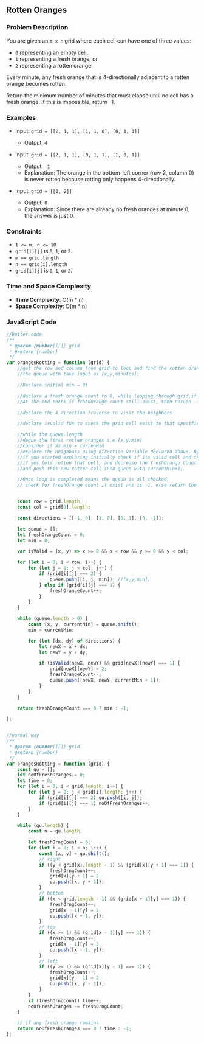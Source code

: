## Rotten Oranges

### Problem Description

You are given an `m x n` grid where each cell can have one of three values:

- `0` representing an empty cell,
- `1` representing a fresh orange, or
- `2` representing a rotten orange.

Every minute, any fresh orange that is 4-directionally adjacent to a rotten orange becomes rotten.

Return the minimum number of minutes that must elapse until no cell has a fresh orange. If this is impossible, return -1.

### Examples

- Input: `grid = [[2, 1, 1], [1, 1, 0], [0, 1, 1]]`
  - Output: `4`

- Input: `grid = [[2, 1, 1], [0, 1, 1], [1, 0, 1]]`
  - Output: `-1`
  - Explanation: The orange in the bottom-left corner (row 2, column 0) is never rotten because rotting only happens 4-directionally.

- Input: `grid = [[0, 2]]`
  - Output: `0`
  - Explanation: Since there are already no fresh oranges at minute 0, the answer is just 0.

### Constraints

- `1 <= m, n <= 10`
- `grid[i][j]` is `0`, `1`, or `2`.
- `m == grid.length`
- `n == grid[i].length`
- `grid[i][j]` is `0`, `1`, or `2`.

### Time and Space Complexity

- **Time Complexity**: O(m * n)
- **Space Complexity**: O(m * n)

### JavaScript Code

```javascript
//Better code
/**
 * @param {number[][]} grid
 * @return {number}
 */
var orangesRotting = function (grid) {
    //get the row and column from grid to loop and find the rotten oranges i.e (2) and add those in queue initially
    //the queue with take input as [x,y,minutes];

    //Declare initial min = 0;

    //declare a fresh orange count to 0, while looping through grid,if you find any fresh orange increase the count.
    //At the end check if freshOrange count still exist, then retuen -1 or else the currentTime;

    //declare the 4 direction Traverse to visit the neighbors

    //declare isvalid fun to check the grid cell exist to that specific direction traverse.

    //while the queue.length
    //deque the first rotten oranges i.e [x,y,min]
    //consider it as min = currenMin
    //explore the neighbors using direction variable declared above. By updating the current X and y based on direction.
    //if you started exploring initially check if its valid cell and that grid is a fresh orange
    //if yes lets rotten that cell, and decrease the freshOrange Count.
    //and push this new rotten cell into queue with currentMin+1;

    //Once loop is completed means the queue is all checked,
    // check for freshOrange count it exist ans is -1, else return the min value.


    const row = grid.length;
    const col = grid[0].length;

    const directions = [[-1, 0], [1, 0], [0, 1], [0, -1]];

    let queue = [];
    let freshOrangeCount = 0;
    let min = 0;

    var isValid = (x, y) => x >= 0 && x < row && y >= 0 && y < col;

    for (let i = 0; i < row; i++) {
        for (let j = 0; j < col; j++) {
            if (grid[i][j] === 2) {
                queue.push([i, j, min]); //[x,y,min];
            } else if (grid[i][j] === 1) {
                freshOrangeCount++;
            }
        }
    }

    while (queue.length > 0) {
        const [x, y, currentMin] = queue.shift();
        min = currentMin;

        for (let [dx, dy] of directions) {
            let newX = x + dx;
            let newY = y + dy;

            if (isValid(newX, newY) && grid[newX][newY] === 1) {
                grid[newX][newY] = 2;
                freshOrangeCount--;
                queue.push([newX, newY, currentMin + 1]);
            }
        }
    }

    return freshOrangeCount === 0 ? min : -1;

};
```
```js

//normal way
/**
 * @param {number[][]} grid
 * @return {number}
 */
var orangesRotting = function (grid) {
    const qu = [];
    let noOfFreshOranges = 0;
    let time = 0;
    for (let i = 0; i < grid.length; i++) {
        for (let j = 0; j < grid[i].length; j++) {
            if (grid[i][j] === 2) qu.push([i, j]);
            if (grid[i][j] === 1) noOfFreshOranges++;
        }
    }

    while (qu.length) {
        const n = qu.length;

        let freshOrngCount = 0;
        for (let i = 0; i < n; i++) {
            const [x, y] = qu.shift();
            // right
            if ((y < grid[x].length - 1) && (grid[x][y + 1] === 1)) {
                freshOrngCount++;
                grid[x][y + 1] = 2
                qu.push([x, y + 1]);
            }
            // bottom
            if ((x < grid.length - 1) && (grid[x + 1][y] === 1)) {
                freshOrngCount++;
                grid[x + 1][y] = 2
                qu.push([x + 1, y]);
            }
            // top
            if ((x >= 1) && (grid[x - 1][y] === 1)) {
                freshOrngCount++;
                grid[x - 1][y] = 2
                qu.push([x - 1, y]);
            }
            // left
            if ((y >= 1) && (grid[x][y - 1] === 1)) {
                freshOrngCount++;
                grid[x][y - 1] = 2
                qu.push([x, y - 1]);
            }
        }
        if (freshOrngCount) time++;
        noOfFreshOranges -= freshOrngCount;
    }

    // if any fresh orange remains
    return noOfFreshOranges === 0 ? time : -1;
};
```